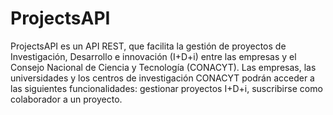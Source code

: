 # ProjectsAPI
ProjectsAPI es un API REST, que facilita la gestión de proyectos de Investigación, Desarrollo e innovación (I+D+i) entre las empresas y el Consejo Nacional de Ciencia y Tecnología (CONACYT). Las empresas, las universidades y los centros de investigación CONACYT podrán acceder a las siguientes funcionalidades: gestionar proyectos I+D+i, suscribirse como colaborador a un proyecto.
